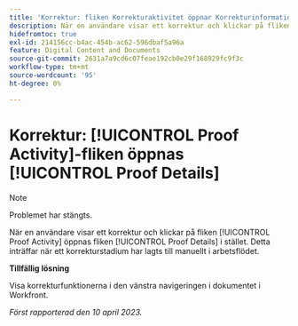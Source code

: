 ```yaml
---
title: 'Korrektur: fliken Korrekturaktivitet öppnar Korrekturinformation'
description: När en användare visar ett korrektur och klickar på fliken Korrekturaktivitet öppnas i stället fliken Korrekturinformation. Detta inträffar när ett korrekturstadium har lagts till manuellt i arbetsflödet.
hidefromtoc: true
exl-id: 214156cc-b4ac-454b-ac62-596dbaf5a96a
feature: Digital Content and Documents
source-git-commit: 2631a7a9cd6c07feae192cb0e29f168929fc9f3c
workflow-type: tm+mt
source-wordcount: '95'
ht-degree: 0%

---
```


# Korrektur: [!UICONTROL Proof Activity]-fliken öppnas [!UICONTROL Proof Details]

<!--This article is on WF and WFP TOCs-->

<!--Valid issue, live for workaround-->

>[!NOTE]
>
>Problemet har stängts.

När en användare visar ett korrektur och klickar på fliken [!UICONTROL Proof Activity] öppnas fliken [!UICONTROL Proof Details] i stället. Detta inträffar när ett korrekturstadium har lagts till manuellt i arbetsflödet.

**Tillfällig lösning**

Visa korrekturfunktionerna i den vänstra navigeringen i dokumentet i Workfront.

_Först rapporterad den 10 april 2023._
